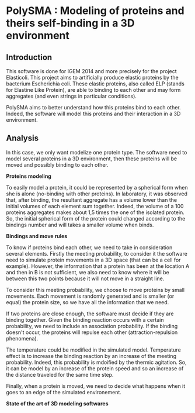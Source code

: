 PolySMA : Modeling of proteins and theirs self-binding in a 3D environment
=====================================================================================

Introduction
------------

This software is done for IGEM 2014 and more precisely for the project Elasticoli. This project aims to artificially produce elastic proteins by the bacterium Escherichia coli. These elastic proteins, also called ELP (stands for Elastine Like Protein), are able to binding to each other and may form aggregates (and even strings in particular conditions).

PolySMA aims to better understand how this proteins bind to each other. Indeed, the software will model this proteins and their interaction in a 3D environment.

Analysis
--------

In this case, we only want modelize one protein type. The software need to model several proteins in a 3D environment, then these proteins will be moved and  possibly binding to each other.

**Proteins modeling**

To easily model a protein, it could be represented by a spherical form when she is alone (no-binding with other proteins). In laboratory, it was observed that, after binding, the resultant aggregate has a volume lower than the initial volumes of each element sum together. Indeed, the volume of a 100 proteins aggregates makes about 1,5 times the one of the isolated protein. So, the initial spherical form of the protein could changed according to the bindings number and will takes a smaller volume when binds.

**Bindings and move rules**

To know if proteins bind each other, we need to take in consideration several elements. Firstly the meeting probability, to consider it the software need to simulate protein movements in a 3D space (that can be a cell for example). However, the information that a protein has been at the location A and then in B is not sufficient, we also need to know where it will be between this two points because it will not move in a straight line.

To consider this meeting probability, we choose to move proteins by small movements. Each movement is randomly generated and is smaller (or equal) the protein size, so we have all the information that we need.

If two proteins are close enough, the software must decide if they are binding together. Given the binding reaction occurs with a certain probability, we need to include an association probability. If the binding doesn't occur, the proteins will repulse each other (attraction-repulsion phenomena).

The temperature could be modified in the simulated model. Temperature effect is to increase the binding reaction by an increase of the meeting probability. Indeed, this probability is mdoified by the thermic agitation. So, it can be model by an increase of the protein speed and so an increase of the distance traveled for the same time step.

Finally, when a protein is moved, we need to decide what happens when it goes to an edge of the simulated environement.

**State of the art of 3D modeling softwares**
